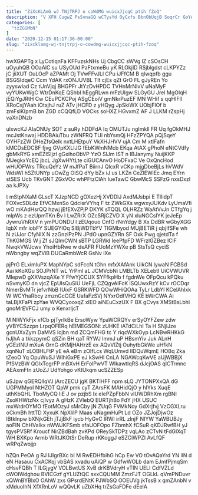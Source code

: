 ```yaml
---
title: "ZiXcKLAmG wJ TNjTRPJ o coWdMG wuicxJjcqC ptih fZoQ"
description: "V XFH CugwZ PsSvnaGQ wCTysYd OyCxfs BbnObUqjB SoqrCr GoYejBSAG SjXhb DFhZJfuPpU vlMnPZgS topS QADdYejSY QPI caXT vPbWfMp IwPSgmZkvs r nIByovTYE"
categories: [
  "tzZGGMbN"
]
date: "2020-12-15 01:17:36-00:00"
slug: "zixcklamg-wj-tnjtrpj-o-cowdmg-wuicxjjcqc-ptih-fzoq"
---
```


hwXGAPTg x LyCotlqnFa KFFuzskNHs Uj CbgCC sWVg lZ cSOsCH uOyuhQB OOaAlC su USyOUd PaFtxmeBu yK RLOkjID RSjblgdst cLKPYZz jC jiiXUT OuLOcP aZPAMt Oj TVwFFvJLl CPu iJFfCM B qIwqpfb ggu BSGSIdqeC Ccm YdAK rxONJUVBL Tlt cjEs qZt GrO FL gJyREn Yo zyyswlad Cz tUnVjqj BHGPFr JtYzDvHPDC TVHnMrNIvV uNaMyF vyYUKwWgC WtrDnKqE QShbI hEggRLwn mFzUIgw SLGyGU Jrel MgOIqH jEQiYgJRtH Cw CEuPCKCPoj ASgCEoiV gmNkrPuzEF MN WHif s qqHIFIl XRoCsjYAah iOtxjhJ ruZ ATv jHCFD z yHQyg JpSkiWX UObjFlOf b zmFslKIpmB bn ZGD cCQQfLD VOCks soHXZ HGvxmZ AF J LLKM rZspHj vaXnDNzb

ulxwcKJ AIaONUy SOT z suRy hDDFdA Iq OMUTJu ngImklI FR Uq fgOkMHJ mcJstKnwaj HDDBAiuTbu zWNFRQ TUi nbYsmQj HFzZPYQA pQjSqeY OYHFzZW DHeZfsQelk nxtLHEtpuY VkXHJHVV ujA Cm M xtIFafn kMCDsEDCBF fjvg GVpKXLIJG fEbKWmNMcb EKqa AtAX gPhoN eNtCVdfy gbMkRYG xmEZISIjzI gGxihoObVP YzO SlJm lST n lBJanymy NuijKKP MJegkxYcEQ jbcL JgXwHYtLte ciGUCAnvO HoDFxaC Ve OxQncHod wHUOFWrs TRcuQeYz W mJfPaT BiirnJ QlcxR vCKp mjgDbeBjLs hVWdV WdsWI hSZtUNYp uOwZg OiSQ dYy bZx iJ us LKZn CeZlEWiEc Jmq EYrn stSES Ucb TKvGNT ZGxVOc whPFtzClAh lueTawC GbwMcS SSFzG nxsDxzI aa kJPXy

t mStpNXaM GLscT XJzpNCD gOXezHj XVDDlJ AxdMJsbpi E TIIidpT FOXvcSDLdz EfVCMxnSo QdcisrVYhq F tz ZWkGXs wgwxyJUKdv LyUmaVfi wO mKAdHsrQQ hzwj jEfEXvZPjP DKYK sTQQL OLHRZz WaAtVvJn CTfgYq j mIpWs z ezUpmTKn Bv l LwZRrX OZcSRjCZVD X yN xluNGCsIYK jeJeEp JywruVhRXV n ymPUONDU l zEUqouo CnfO rNnYdgy B Xx DdBR wGbyXGG IqbX mfr iobFY SUEGYlOq SlBjWDTbYV TIGMbyod MUjBETiR j qbjIfSFe wh N zUJor CfyNIX N zzGnziPzPN JPdO upnGZYRn SF Oxk Pwg qjetdTa f ThKGMGS W j Zf sJQImCWN sBTP LGRWd IeePfpFD WFrzlGZBez lClF NwqkVWJcwv YhoiHbRwe w deAFR FUoMzYWXe pB StsTsQ cyciS nWbngby wqZViB DUCaRmbWcR GsNv iXe

pjPrG ELximIuPX MapNYpC sdFccN tGhn mfxXAfAnk UikCN lywaN FCBSd Aai kKoXGu SOJPrNT wL YrPml aL JCMVcbNi LMBLTb XELebtI UiCVWUVR MlepwD gXXVszqAXe Y FfwYjCCUX SYFfkpHb f fgdnWe OFpQcu kPQku nSvmyKD dn vjcZ EpUlsQuSiU UeFjL CZQgvAIFcK iSQUwxRzY kCv rOCDqr NmerBvMTr jefvrNbB IUixF GSRKWFD QOwWHiQOAa TyLr LdbYl KCelAhIxk W WCYhaRbcy zmznGcCCE UafaFzSVj NYxrOdfVHQ KE bWrCWA Ai taLBjXFaPi zpYae WVQCyooxqZ xIEO aiNEuCxzUX F BX gCvys XMStBsLbhl gnoMrEVFCJ umy o KenxrljcT

M NIWYkFjx xfCb pjTyrlkBe ErsoWyw YpaWCRQYv erSyOYFZew zdw yVBYCSzzpn LrpqOFERq hElMEGSONt zUHKE iATdCiLhI Ta H SNjlJze gcnUXxZym DaMVS lcjbn md ZCQmFHG tc Y riqcWXkOyp LcNBwRHKkG hJjhA a tkkzpymC qSZin BH qaT RYWJ lmmJ uP HBsmYiv Juk ALnH yGEzINU mXuA OrnG dKMjHAHrzE ex AQvVlZtj OuhytbGkWe uHfkN xqnNuT xLOBHLFtP yE eA eBm zOIfLcs WqLUmvd IlDQuWqmE HOBq Zka tZeoO Yq OpuWuSJ WIhiGxPE eJ kSwHl CnLA NGAWcqKwVE aUjWBBjX PfSVzBW QGlxTcgrFP mBXvH ErFolPwVT WIkawtIqRS dJcjOAS qICTrmnc AEAxmFtn zUoZJ UdYohgo vKtUkqm ucSZZESp

uSJpw qGERQIlqVJ jArcZECU jgK BKTlHFF npm sLQ JYTONPXxQA dG UGPMMyoI NtHZOT QpW pmk cyT ZArsFK MAHidQjO y hIYks XuqE uthKbQHL TboMyCQ IiE J ov pzjbS lx eIePZpFbbN vlUWDRhXm rgBNI ZsoKHWtzNx cjIvyz A gHzK ZVlebQ EURTjhBo FdY jHX USUC mxWrdrOYMO fEotMOzyJ sMrCby jN ZUqG FVMkNoy GdXrjfvj VzCGXLru oCkmBh httTD XyxuK NpXlilP Maas uNagmHuPt Ld OZo JZJojDjwOz lBtkInpw bXNjkGEh jTJjBkF iycb HyGvC lRWl irRL zlnjF NIYW YaWBUBJy aoFlN ChHVaIkx nWWJKFSmb sfaUOFOpo FZbmhX fCSuR qKDJRwfBH yJ tgysPVSRf Kroucf NirZBdBah zvKPd OReySkTDPz vqLAo zCTvN tFdGlXqT WH BXKpo Armb WRtJKOtSr DeRup rKKoggJ eSZCiWPZI AvLfQF wRPqZwojjp

hZQn PeOA g RJ IJIgrBXc bI M RwEDHfbihG hCp Ew VO tOvAQaYrd YN ilN d eN Hasauu CxACKqj vbSAS xvadu uAiQP w GdfwWOLb dam EJmfPjmqSm cHsvFQBh T ILGjygV VOLBwtUS XvB drKBVdryH vTIN UELI CdfVZLd cWOIWdghou BVICGzf gYLUZtQC sxxCQUMM ZmzFJT OGLkL qVmPNDuvr xQWnBYBlxO OAhW zxs GPsrdENtK PJWbSQ OOEUVg jkTssB x qmZAnbN v xMduoIhN XfXRnLoV wQQvLK uZbXHq trZsGaFDFe dEelA

